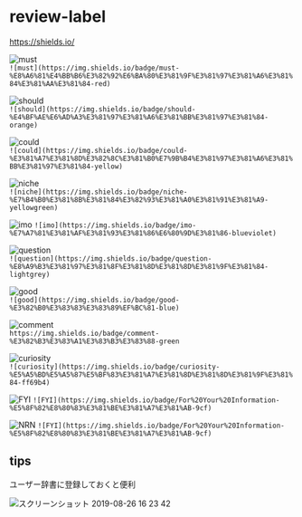 # review-label

https://shields.io/

![must](https://img.shields.io/badge/must-%E8%A6%81%E4%BB%B6%E3%82%92%E6%BA%80%E3%81%9F%E3%81%97%E3%81%A6%E3%81%84%E3%81%AA%E3%81%84-red)  
`![must](https://img.shields.io/badge/must-%E8%A6%81%E4%BB%B6%E3%82%92%E6%BA%80%E3%81%9F%E3%81%97%E3%81%A6%E3%81%84%E3%81%AA%E3%81%84-red)`

![should](https://img.shields.io/badge/should-%E4%BF%AE%E6%AD%A3%E3%81%97%E3%81%A6%E3%81%BB%E3%81%97%E3%81%84-orange)  
`![should](https://img.shields.io/badge/should-%E4%BF%AE%E6%AD%A3%E3%81%97%E3%81%A6%E3%81%BB%E3%81%97%E3%81%84-orange)`

![could](https://img.shields.io/badge/could-%E3%81%A7%E3%81%8D%E3%82%8C%E3%81%B0%E7%9B%B4%E3%81%97%E3%81%A6%E3%81%BB%E3%81%97%E3%81%84-yellow)  
`![could](https://img.shields.io/badge/could-%E3%81%A7%E3%81%8D%E3%82%8C%E3%81%B0%E7%9B%B4%E3%81%97%E3%81%A6%E3%81%BB%E3%81%97%E3%81%84-yellow)`

![niche](https://img.shields.io/badge/niche-%E7%B4%B0%E3%81%8B%E3%81%84%E3%82%93%E3%81%A0%E3%81%91%E3%81%A9-yellowgreen)  
`![niche](https://img.shields.io/badge/niche-%E7%B4%B0%E3%81%8B%E3%81%84%E3%82%93%E3%81%A0%E3%81%91%E3%81%A9-yellowgreen)`

![imo](https://img.shields.io/badge/imo-%E7%A7%81%E3%81%AF%E3%81%93%E3%81%86%E6%80%9D%E3%81%86-blueviolet)
`![imo](https://img.shields.io/badge/imo-%E7%A7%81%E3%81%AF%E3%81%93%E3%81%86%E6%80%9D%E3%81%86-blueviolet)`

![question](https://img.shields.io/badge/question-%E8%A9%B3%E3%81%97%E3%81%8F%E3%81%8D%E3%81%8D%E3%81%9F%E3%81%84-lightgrey)  
`![question](https://img.shields.io/badge/question-%E8%A9%B3%E3%81%97%E3%81%8F%E3%81%8D%E3%81%8D%E3%81%9F%E3%81%84-lightgrey)`

![good](https://img.shields.io/badge/good-%E3%82%B0%E3%83%83%E3%83%89%EF%BC%81-blue)  
`![good](https://img.shields.io/badge/good-%E3%82%B0%E3%83%83%E3%83%89%EF%BC%81-blue)`

![comment](https://img.shields.io/badge/comment-%E3%82%B3%E3%83%A1%E3%83%B3%E3%83%88-green)  
`https://img.shields.io/badge/comment-%E3%82%B3%E3%83%A1%E3%83%B3%E3%83%88-green`

![curiosity](https://img.shields.io/badge/curiosity-%E5%A5%BD%E5%A5%87%E5%BF%83%E3%81%A7%E3%81%8D%E3%81%8D%E3%81%9F%E3%81%84-ff69b4)  
`![curiosity](https://img.shields.io/badge/curiosity-%E5%A5%BD%E5%A5%87%E5%BF%83%E3%81%A7%E3%81%8D%E3%81%8D%E3%81%9F%E3%81%84-ff69b4)`

![FYI](https://img.shields.io/badge/For%20Your%20Information-%E5%8F%82%E8%80%83%E3%81%BE%E3%81%A7%E3%81%AB-9cf)
`![FYI](https://img.shields.io/badge/For%20Your%20Information-%E5%8F%82%E8%80%83%E3%81%BE%E3%81%A7%E3%81%AB-9cf)`

![NRN](https://img.shields.io/badge/No%20Reply%20Needed-%E8%BF%94%E4%BF%A1%E3%81%97%E3%81%AA%E3%81%8F%E3%81%A6%E3%82%82OK-success)
`![FYI](https://img.shields.io/badge/For%20Your%20Information-%E5%8F%82%E8%80%83%E3%81%BE%E3%81%A7%E3%81%AB-9cf)`

## tips
ユーザー辞書に登録しておくと便利

![スクリーンショット 2019-08-26 16 23 42](https://user-images.githubusercontent.com/30409123/63672862-e8fcd000-c81d-11e9-9080-0876e82a53e6.png)
